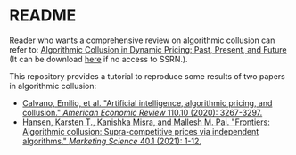 # README

Reader who wants a comprehensive review on algorithmic collusion can refer to: [Algorithmic Collusion in Dynamic Pricing: Past, Present, and Future](https://papers.ssrn.com/sol3/papers.cfm?abstract_id=4891632) (It can be download [here](https://chentang01.github.io/pdf/file/Algorithmic_Collusion_Paper.pdf) if no access to SSRN.).

This repository provides a tutorial to reproduce some results of two papers in algorithmic collusion:

- [Calvano, Emilio, et al. "Artificial intelligence, algorithmic pricing, and collusion." *American Economic Review* 110.10 (2020): 3267-3297.](https://github.com/ChenTang01/Algorithmic_Collusion_in_Dynamic_Pricing/blob/main/calvano2020artificial.ipynb)
- [Hansen, Karsten T., Kanishka Misra, and Mallesh M. Pai. "Frontiers: Algorithmic collusion: Supra-competitive prices via independent algorithms." *Marketing Science* 40.1 (2021): 1-12.](https://github.com/ChenTang01/Algorithmic_Collusion_in_Dynamic_Pricing/blob/main/hansen2021frontiers.ipynb)

